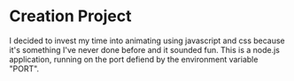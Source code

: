# Creation Project

I decided to invest my time into animating using javascript and css because it's something I've never done before and it sounded fun. This is a node.js application, running on the port defiend by the environment variable "PORT".
